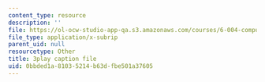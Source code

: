 ```yaml
---
content_type: resource
description: ''
file: https://ol-ocw-studio-app-qa.s3.amazonaws.com/courses/6-004-computation-structures-spring-2017/0bbded1a81035214b63dfbe501a37605_q38KAGAKORk.vtt
file_type: application/x-subrip
parent_uid: null
resourcetype: Other
title: 3play caption file
uid: 0bbded1a-8103-5214-b63d-fbe501a37605
---
```

